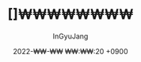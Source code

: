 ---
title: '[]₩₩₩₩₩₩₩₩'
author: InGyuJang
image:
  path: /path/to/image/file
  width: 1000   # in pixels
  height: 400   # in pixels
  alt: image alternative text
date: 2022-₩₩-₩₩ ₩₩:₩₩:20 +0900
categories: [Blogging, Greetings]
tags: [세미나, PeachTri]
pin: true
---